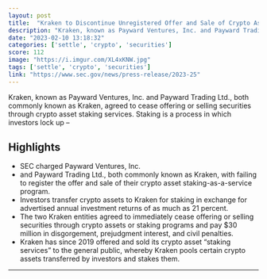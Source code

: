 ```yaml
---
layout: post
title:  "Kraken to Discontinue Unregistered Offer and Sale of Crypto Asset Staking-As-A-Service Program and Pay $30 Million to Settle SEC Charges"
description: "Kraken, known as Payward Ventures, Inc. and Payward Trading Ltd., both commonly known as Kraken, agreed to cease offering or selling securities through crypto asset staking services. Staking is a process in which investors lock up –"
date: "2023-02-10 13:18:32"
categories: ['settle', 'crypto', 'securities']
score: 112
image: "https://i.imgur.com/XL4xKNW.jpg"
tags: ['settle', 'crypto', 'securities']
link: "https://www.sec.gov/news/press-release/2023-25"
---
```


Kraken, known as Payward Ventures, Inc. and Payward Trading Ltd., both commonly known as Kraken, agreed to cease offering or selling securities through crypto asset staking services. Staking is a process in which investors lock up –

## Highlights

- SEC charged Payward Ventures, Inc.
- and Payward Trading Ltd., both commonly known as Kraken, with failing to register the offer and sale of their crypto asset staking-as-a-service program.
- Investors transfer crypto assets to Kraken for staking in exchange for advertised annual investment returns of as much as 21 percent.
- The two Kraken entities agreed to immediately cease offering or selling securities through crypto assets or staking programs and pay $30 million in disgorgement, prejudgment interest, and civil penalties.
- Kraken has since 2019 offered and sold its crypto asset “staking services” to the general public, whereby Kraken pools certain crypto assets transferred by investors and stakes them.

---
